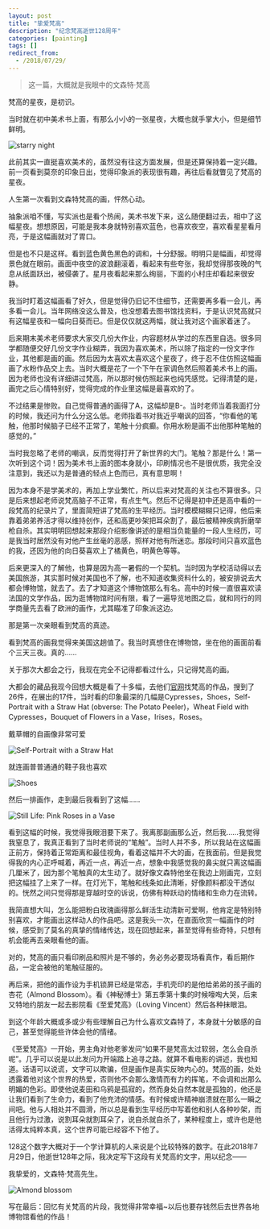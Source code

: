 ```yaml
---
layout: post
title: "挚爱梵高"
description: "纪念梵高逝世128周年"
categories: [painting]
tags: []
redirect_from:
  - /2018/07/29/
---
```


> 这一篇，大概就是我眼中的文森特·梵高

梵高的星夜，是初识。

当时就在初中美术书上面，有那么小小的一张星夜，大概也就手掌大小，但是细节鲜明。

![starry night](https://upload.wikimedia.org/wikipedia/commons/thumb/e/ea/Van_Gogh_-_Starry_Night_-_Google_Art_Project.jpg/757px-Van_Gogh_-_Starry_Night_-_Google_Art_Project.jpg)

此前其实一直挺喜欢美术的，虽然没有往这方面发展，但是还算保持着一定兴趣。前一页看到莫奈的印象日出，觉得印象派的表现很有趣，再往后看就瞥见了梵高的星夜。

人生第一次看到文森特梵高的画，怦然心动。

抽象派咱不懂，写实派也是看个热闹，美术书发下来，这么随便翻过去，相中了这幅星夜。想想原因，可能是我本身就特别喜欢蓝色，也喜欢夜空，喜欢看星星看月亮，于是这幅画就对了胃口。

但是也不只是这样。看到蓝色黄色黑色的调和，十分舒服。明明只是幅画，却觉得景色就在眼前。画面中夜空的波浪翻滚着，看起来有些夸张，我却觉得那夜晚的气息从纸面跃出，被侵袭了。星月夜看起来那么绚丽，下面的小村庄却看起来很安静。

我当时盯着这幅画看了好久，但是觉得仍旧记不住细节，还需要再多看一会儿，再多看一会儿。当年网络没这么普及，也没想着去图书馆找资料，于是认识梵高就只有这幅星夜和一幅向日葵而已。但是仅仅就这两幅，就让我对这个画家着迷了。

后来期末美术老师要求大家交几份大作业，内容题材从学过的东西里自选。很多同学都随便交好几份文字作业糊弄，我因为喜欢美术，所以除了指定的一份文字作业，其他都是画的画。然后因为太喜欢太喜欢这个星夜了，终于忍不住仿照这幅画画了水粉作品交上去。当时大概是花了一个下午在家调色然后照着美术书上的画。因为老师也没有详细讲过梵高，所以那时候仿照起来也纯凭感觉。记得清楚的是，画完之后心情特别好，觉得完成的作业里这幅是最喜欢的了。

不过结果是惨败。自己觉得普通的画得了A，这幅却是B-。当时老师当着我面打分的时候，我还问为什么分这么低。老师指着书对我近乎嘲讽的回答，“你看他的笔触，他那时候脑子已经不正常了，笔触十分疯癫。你用水粉是画不出他那种笔触的感觉的。”

当时我忽略了老师的嘲讽，反而觉得打开了新世界的大门。笔触？那是什么！第一次听到这个词！因为美术书上面的图本身就小，印刷情况也不是很优质，我完全没注意到，我还以为是普通的轻点上色而已，真有意思啊！

因为本身不是学美术的，再加上学业繁忙，所以后来对梵高的关注也不算很多。只是后来想起老师说梵高脑子不正常，有点生气。然后不记得是初中还是高中看的一段梵高的纪录片了，里面简短讲了梵高的生平经历。当时模模糊糊只记得，他后来靠着弟弟养活才得以维持创作，还和高更吵架把耳朵割了，最后被精神疾病折磨举枪自杀。其实明明回想起来那段介绍影像讲述的是相当负能量的一段人生经历，可是我当时居然没有对他产生丝毫的恶感，照样对他有所迷恋。那段时间只喜欢蓝色的我，还因为他的向日葵喜欢上了橘黄色，明黄色等等。

后来更深入的了解他，也算是因为高一暑假的一个契机。当时因为学校活动得以去美国旅游，其实那时候对美国也不了解，也不知道收集资料什么的，被安排说去大都会博物馆，就去了。去了才知道这个博物馆那么有名。高中的时候一直很喜欢读法国的文学作品，因为逛博物馆时间有限，看了一遍导览地图之后，就和同行的同学商量先去看了欧洲的画作，尤其瞄准了印象派这边。

那是第一次亲眼看到梵高的真迹。

看到梵高的画我觉得来美国这趟值了。我当时真想住在博物馆，坐在他的画面前看个三天三夜。真的……

关于那次大都会之行，我现在完全不记得都看过什么，只记得梵高的画。

大都会的藏品我现今回想大概是看了十多幅，去他们[官网](https://www.metmuseum.org/)找梵高的作品，搜到了26件，在展出的17件，当时看的印象最深的几幅是Cypresses，Shoes，Self-Portrait with a Straw Hat (obverse: The Potato Peeler)，Wheat Field with Cypresses，Bouquet of Flowers in a Vase，Irises，Roses。

戴草帽的自画像非常可爱

![Self-Portrait with a Straw Hat ](https://images.metmuseum.org/CRDImages/ep/web-large/DT1502_cropped2.jpg)

就连画普普通通的鞋子我也喜欢

![Shoes](https://images.metmuseum.org/CRDImages/ep/web-large/DT1947.jpg)

然后一排画作，走到最后我看到了这幅……

![Still Life: Pink Roses in a Vase](https://images.metmuseum.org/CRDImages/ep/web-large/DP346475.jpg)

看到这幅的时候，我觉得我眼泪要下来了。我离那副画那么近，然后我……我觉得我窒息了，我真正看到了当时老师说的“笔触”。当时人并不多，所以我站在这幅画正前方，保持着正常距离和最佳视角，看着这幅并不大的画，在我面前。但是我觉得我的内心正呼喊着，再近一点，再近一点，想象中我感觉我的鼻尖就只离这幅画几厘米了，因为那个笔触真的太生动了。就好像文森特他坐在我边上刚画完，立刻把这幅挂了上来了一样。在灯光下，笔触和线条如此清晰，好像颜料都没干透似的。恍然之间只觉得那是穿越时空的诉说，仿佛有种跃动的情绪和生命力在流转。

我简直想大叫，怎么能把粉白玫瑰画得那么鲜活生动清新可爱啊，他肯定是特别特别喜欢，才能画出这样动人的作品吧。这是我头一次，在直面欣赏一幅画作的时候，感受到了莫名的真挚的情绪传达，现在回想起来，甚至觉得有些奇特，只想有机会能再去亲眼看他的画。

对的，梵高的画只看印刷品和照片是不够的，务必务必要现场看真作，看后期作品，一定会被他的笔触征服的。

再后来，把他的画作设为手机锁屏已经是常态，手机壳印的是他给弟弟的孩子画的杏花（Almond Blossom）。看《神秘博士》第五季第十集的时候嚎啕大哭，后来又特地约朋友一起去影院看《至爱梵高》（Loving Vincent）然后各种抹眼泪。

到这个年龄大概或多或少有些理解自己为什么喜欢文森特了，本身就十分敏感的自己，甚至觉得能些许体会他的情绪。

《至爱梵高》一开始，男主角对他老爹发问“如果不是梵高太过软弱，怎么会自杀呢”。几乎可以说是以此发问为开端踏上追寻之路。就算不看电影的讲述，我也知道。话语可以说谎，文字可以欺骗，但是画作是真实反映内心的。梵高的画，处处透露着他对这个世界的热爱，否则他不会那么激情而有力的挥笔，不会调和出那么明媚的色彩。即使他说麦田和乌鸦是孤寂的，然而身处自然本就是孤独的，他还是让我们看到了生命力，看到了他充沛的情感。有时候或许精神崩溃就在那么一瞬之间吧。他与人相处并不圆滑，所以总是看到生平经历中写着他和别人各种吵架，而且他行为过激，说割耳朵就割耳朵了，说自杀就自杀了，某种程度上，或许也是他活得太纯粹本真，这个世界可能已经容不下他了。

128这个数字大概对于一个学计算机的人来说是个比较特殊的数字。在此2018年7月29日，他逝世128年之际，我决定写下这段有关梵高的文字，用以纪念——

我挚爱的，文森特·梵高先生。

![Almond blossom](https://upload.wikimedia.org/wikipedia/commons/thumb/6/68/Vincent_van_Gogh_-_Almond_blossom_-_Google_Art_Project.jpg/759px-Vincent_van_Gogh_-_Almond_blossom_-_Google_Art_Project.jpg)

写在最后：回忆有关梵高的片段，我觉得非常幸福~以后也要存钱然后去世界各地博物馆看他的作品！